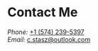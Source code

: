 # Contact Me
<em>Phone:</em> <a href="tel:+15742395397">+1 (574) 239-5397</a><br/>
<em>Email:</em> <a href="mailto:c.stasz@outlook.com">c.stasz@outlook.com</a>  
